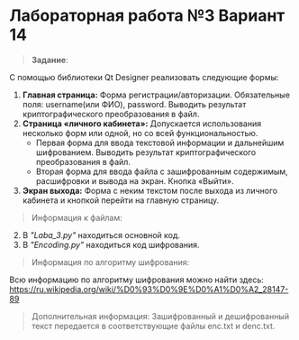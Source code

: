 
 
<h1> Лабораторная работа №3 Вариант 14</h1>

> __Задание__: 

C помощью библиотеки Qt Designer реализовать следующие формы:
1. __Главная страница:__ Форма регистрации/авторизации. Обязательные поля:
username(или ФИО), password. Выводить результат криптографического преобразования в
файл.
2. __Страница «личного кабинета»:__ Допускается использования несколько форм или одной, но со всей функциональностью.   
    - Первая форма для ввода текстовой информации и дальнейшим шифрованием. Выводить результат криптографического преобразования в файл.
    - Вторая форма для ввода файла с зашифрованным содержимым, расшифровки и вывода на экран. Кнопка «Выйти».
3. __Экран выхода:__ Форма с неким текстом после выхода из личного кабинета и кнопкой перейти на главную страницу.

> Информация к файлам: 
2. В _"Laba_3.py"_ находиться основной код.
3. В _"Encoding.py"_ находиться код шифрования. 

> Информация по алгоритму шифрования:

Всю информацию по алгоритму шифрования можно найти здесь: https://ru.wikipedia.org/wiki/%D0%93%D0%9E%D0%A1%D0%A2_28147-89

> Дополнительная информация:
Зашифрованный и дешифрованный текст передается в соответствующие файлы enc.txt и denc.txt.
